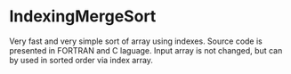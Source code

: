 # IndexingMergeSort
Very fast and very simple sort of array using indexes. Source code is presented in FORTRAN and C laguage.
Input array is not changed, but can by used in sorted order via index array.
